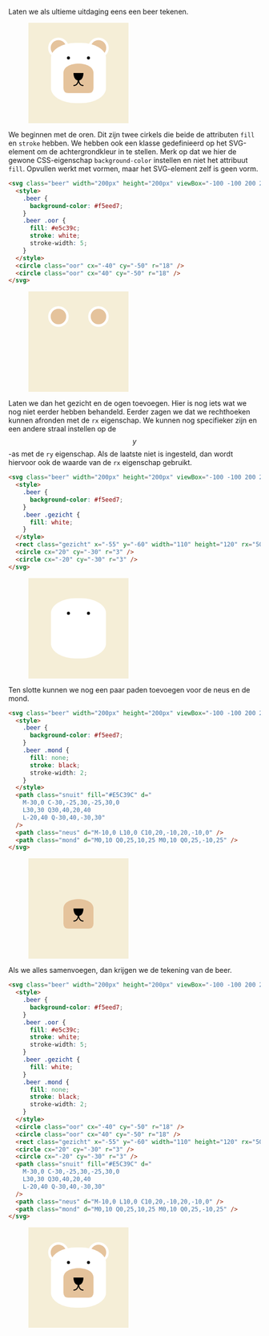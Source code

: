 Laten we als ultieme uitdaging eens een beer tekenen.

<figure>
<svg class="beer" width="200px" height="200px" viewBox="-100 -100 200 200">
  <style>
    .beer {
      background-color: #f5eed7;
    }
    .beer .oor {
      fill: #e5c39c;
      stroke: white;
      stroke-width: 5;
    }    
    .beer .gezicht {
      fill: white;
    }
    .beer .mond {
      fill: none;
      stroke: black;
      stroke-width: 2;
    }
  </style>
  <circle class="oor" cx="-40" cy="-50" r="18" />
  <circle class="oor" cx="40" cy="-50" r="18" />
  <rect class="gezicht" x="-55" y="-60" width="110" height="120" rx="50" ry="30" />
  <circle cx="20" cy="-30" r="3" />
  <circle cx="-20" cy="-30" r="3" />
  <path class="snuit" fill="#E5C39C" d="
    M-30,0 C-30,-25,30,-25,30,0 
    L30,30 Q30,40,20,40 
    L-20,40 Q-30,40,-30,30" 
  />
  <path class="neus" d="M-10,0 L10,0 C10,20,-10,20,-10,0" />
  <path class="mond" d="M0,10 Q0,25,10,25 M0,10 Q0,25,-10,25" />
</svg>
</figure>

We beginnen met de oren. Dit zijn twee cirkels die beide de attributen `fill` en `stroke` hebben. We hebben ook een klasse gedefinieerd op het SVG-element om de achtergrondkleur in te stellen. Merk op dat we hier de gewone CSS-eigenschap  `background-color` instellen en niet het attribuut `fill`. Opvullen werkt met vormen, maar het SVG-element zelf is geen vorm.


```html
<svg class="beer" width="200px" height="200px" viewBox="-100 -100 200 200">
  <style>
    .beer {
      background-color: #f5eed7;
    }
    .beer .oor {
      fill: #e5c39c;
      stroke: white;
      stroke-width: 5;
    }    
  </style>
  <circle class="oor" cx="-40" cy="-50" r="18" />
  <circle class="oor" cx="40" cy="-50" r="18" />
</svg>
```

<figure>
<svg class="beer1" width="200px" height="200px" viewBox="-100 -100 200 200">
  <style>
    .beer1 {
      background-color: #f5eed7;
    }
    .beer1 .oor {
      fill: #e5c39c;
      stroke: white;
      stroke-width: 5;
    }    
  </style>
  <circle class="oor" cx="-40" cy="-50" r="18" />
  <circle class="oor" cx="40" cy="-50" r="18" />
</svg>
</figure>

Laten we dan het gezicht en de ogen toevoegen. Hier is nog iets wat we nog niet eerder hebben behandeld. Eerder zagen we dat we rechthoeken kunnen afronden met de `rx` eigenschap. We kunnen nog specifieker zijn en een andere straal instellen op de $$y$$-as met de `ry` eigenschap. Als de laatste niet is ingesteld, dan wordt hiervoor ook de waarde van de `rx` eigenschap gebruikt.

```html
<svg class="beer" width="200px" height="200px" viewBox="-100 -100 200 200">
  <style>
    .beer {
      background-color: #f5eed7;
    }
    .beer .gezicht {
      fill: white;
    }
  </style>
  <rect class="gezicht" x="-55" y="-60" width="110" height="120" rx="50" ry="30" />
  <circle cx="20" cy="-30" r="3" />
  <circle cx="-20" cy="-30" r="3" />
</svg>
```

<figure>
<svg class="beer2" width="200px" height="200px" viewBox="-100 -100 200 200">
  <style>
    .beer2 {
      background-color: #f5eed7;
    }
    .beer2 .gezicht {
      fill: white;
    }
  </style>
  <rect class="gezicht" x="-55" y="-60" width="110" height="120" rx="50" ry="30" />
  <circle cx="20" cy="-30" r="3" />
  <circle cx="-20" cy="-30" r="3" />
</svg>
</figure>

Ten slotte kunnen we nog een paar paden toevoegen voor de neus en de mond.

```html
<svg class="beer" width="200px" height="200px" viewBox="-100 -100 200 200">
  <style>
    .beer {
      background-color: #f5eed7;
    }
    .beer .mond {
      fill: none;
      stroke: black;
      stroke-width: 2;
    }
  </style>
  <path class="snuit" fill="#E5C39C" d="
    M-30,0 C-30,-25,30,-25,30,0 
    L30,30 Q30,40,20,40 
    L-20,40 Q-30,40,-30,30" 
  />
  <path class="neus" d="M-10,0 L10,0 C10,20,-10,20,-10,0" />
  <path class="mond" d="M0,10 Q0,25,10,25 M0,10 Q0,25,-10,25" />
</svg>
```

<figure>
<svg class="beer3" width="200px" height="200px" viewBox="-100 -100 200 200">
  <style>
    .beer3 {
      background-color: #f5eed7;
    }
    .beer3 .mond {
      fill: none;
      stroke: black;
      stroke-width: 2;
    }
  </style>
  <path class="snuit" fill="#E5C39C" d="
    M-30,0 C-30,-25,30,-25,30,0 
    L30,30 Q30,40,20,40 
    L-20,40 Q-30,40,-30,30" 
  />
  <path class="neus" d="M-10,0 L10,0 C10,20,-10,20,-10,0" />
  <path class="mond" d="M0,10 Q0,25,10,25 M0,10 Q0,25,-10,25" />
</svg>
</figure>

Als we alles samenvoegen, dan krijgen we de tekening van de beer.

```html
<svg class="beer" width="200px" height="200px" viewBox="-100 -100 200 200">
  <style>
    .beer {
      background-color: #f5eed7;
    }
    .beer .oor {
      fill: #e5c39c;
      stroke: white;
      stroke-width: 5;
    }    
    .beer .gezicht {
      fill: white;
    }
    .beer .mond {
      fill: none;
      stroke: black;
      stroke-width: 2;
    }
  </style>
  <circle class="oor" cx="-40" cy="-50" r="18" />
  <circle class="oor" cx="40" cy="-50" r="18" />
  <rect class="gezicht" x="-55" y="-60" width="110" height="120" rx="50" ry="30" />
  <circle cx="20" cy="-30" r="3" />
  <circle cx="-20" cy="-30" r="3" />
  <path class="snuit" fill="#E5C39C" d="
    M-30,0 C-30,-25,30,-25,30,0 
    L30,30 Q30,40,20,40 
    L-20,40 Q-30,40,-30,30" 
  />
  <path class="neus" d="M-10,0 L10,0 C10,20,-10,20,-10,0" />
  <path class="mond" d="M0,10 Q0,25,10,25 M0,10 Q0,25,-10,25" />
</svg>
```

<figure>
<svg class="beer4" width="200px" height="200px" viewBox="-100 -100 200 200">
  <style>
    .beer4 {
      background-color: #f5eed7;
    }
    .beer4 .oor {
      fill: #e5c39c;
      stroke: white;
      stroke-width: 5;
    }    
    .beer4 .gezicht {
      fill: white;
    }
    .beer4 .mond {
      fill: none;
      stroke: black;
      stroke-width: 2;
    }
  </style>
  <circle class="oor" cx="-40" cy="-50" r="18" />
  <circle class="oor" cx="40" cy="-50" r="18" />
  <rect class="gezicht" x="-55" y="-60" width="110" height="120" rx="50" ry="30" />
  <circle cx="20" cy="-30" r="3" />
  <circle cx="-20" cy="-30" r="3" />
  <path class="snuit" fill="#E5C39C" d="
    M-30,0 C-30,-25,30,-25,30,0 
    L30,30 Q30,40,20,40 
    L-20,40 Q-30,40,-30,30" 
  />
  <path class="neus" d="M-10,0 L10,0 C10,20,-10,20,-10,0" />
  <path class="mond" d="M0,10 Q0,25,10,25 M0,10 Q0,25,-10,25" />
</svg>
</figure>
